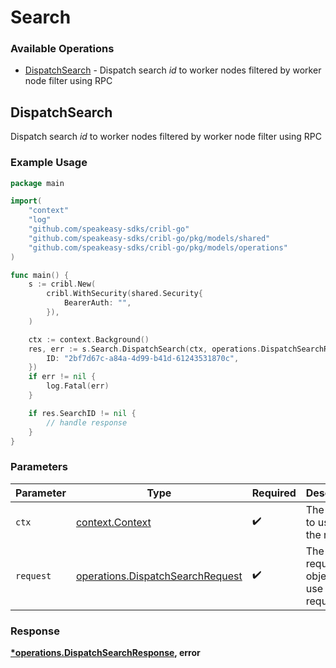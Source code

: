 # Search

### Available Operations

* [DispatchSearch](#dispatchsearch) - Dispatch search *id* to worker nodes filtered by worker node filter using RPC

## DispatchSearch

Dispatch search *id* to worker nodes filtered by worker node filter using RPC

### Example Usage

```go
package main

import(
	"context"
	"log"
	"github.com/speakeasy-sdks/cribl-go"
	"github.com/speakeasy-sdks/cribl-go/pkg/models/shared"
	"github.com/speakeasy-sdks/cribl-go/pkg/models/operations"
)

func main() {
    s := cribl.New(
        cribl.WithSecurity(shared.Security{
            BearerAuth: "",
        }),
    )

    ctx := context.Background()
    res, err := s.Search.DispatchSearch(ctx, operations.DispatchSearchRequest{
        ID: "2bf7d67c-a84a-4d99-b41d-61243531870c",
    })
    if err != nil {
        log.Fatal(err)
    }

    if res.SearchID != nil {
        // handle response
    }
}
```

### Parameters

| Parameter                                                                            | Type                                                                                 | Required                                                                             | Description                                                                          |
| ------------------------------------------------------------------------------------ | ------------------------------------------------------------------------------------ | ------------------------------------------------------------------------------------ | ------------------------------------------------------------------------------------ |
| `ctx`                                                                                | [context.Context](https://pkg.go.dev/context#Context)                                | :heavy_check_mark:                                                                   | The context to use for the request.                                                  |
| `request`                                                                            | [operations.DispatchSearchRequest](../../models/operations/dispatchsearchrequest.md) | :heavy_check_mark:                                                                   | The request object to use for the request.                                           |


### Response

**[*operations.DispatchSearchResponse](../../models/operations/dispatchsearchresponse.md), error**

